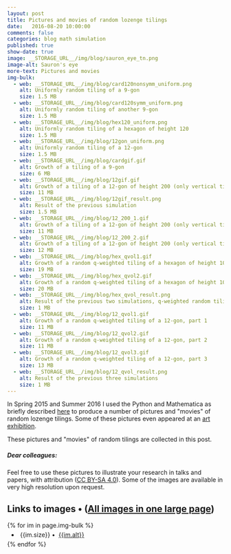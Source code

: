 ```yaml
---
layout: post
title: Pictures and movies of random lozenge tilings
date:   2016-08-20 10:00:00
comments: false
categories: blog math simulation
published: true
show-date: true
image: __STORAGE_URL__/img/blog/sauron_eye_tn.png
image-alt: Sauron's eye
more-text: Pictures and movies
img-bulk:
  - web: __STORAGE_URL__/img/blog/card120nonsymm_uniform.png
    alt: Uniformly random tiling of a 9-gon
    size: 1.5 MB
  - web: __STORAGE_URL__/img/blog/card120symm_uniform.png
    alt: Uniformly random tiling of another 9-gon
    size: 1.5 MB
  - web: __STORAGE_URL__/img/blog/hex120_uniform.png
    alt: Uniformly random tiling of a hexagon of height 120
    size: 1.5 MB
  - web: __STORAGE_URL__/img/blog/12gon_uniform.png
    alt: Uniformly random tiling of a 12-gon
    size: 1.5 MB
  - web: __STORAGE_URL__/img/blog/cardgif.gif
    alt: Growth of a tiling of a 9-gon
    size: 6 MB
  - web: __STORAGE_URL__/img/blog/12gif.gif
    alt: Growth of a tiling of a 12-gon of height 200 (only vertical tiles are shown)
    size: 11 MB
  - web: __STORAGE_URL__/img/blog/12gif_result.png
    alt: Result of the previous simulation
    size: 1.5 MB
  - web: __STORAGE_URL__/img/blog/12_200_1.gif
    alt: Growth of a tiling of a 12-gon of height 200 (only vertical tiles are shown). Slower simulation, does not reach equilibrium yet
    size: 11 MB
  - web: __STORAGE_URL__/img/blog/12_200_2.gif
    alt: Growth of a tiling of a 12-gon of height 200 (only vertical tiles are shown). Faster simulation, seems to reach the equilibrium
    size: 12 MB
  - web: __STORAGE_URL__/img/blog/hex_qvol1.gif
    alt: Growth of a random q-weighted tiling of a hexagon of height 100, part 1. Reaching the equilibrium
    size: 19 MB
  - web: __STORAGE_URL__/img/blog/hex_qvol2.gif
    alt: Growth of a random q-weighted tiling of a hexagon of height 100, part 2. Equilibrium dynamics
    size: 20 MB
  - web: __STORAGE_URL__/img/blog/hex_qvol_result.png
    alt: Result of the previous two simulations, q-weighted random tiling of a hexagon of height 100
    size: 1 MB
  - web: __STORAGE_URL__/img/blog/12_qvol1.gif
    alt: Growth of a random q-weighted tiling of a 12-gon, part 1
    size: 11 MB
  - web: __STORAGE_URL__/img/blog/12_qvol2.gif
    alt: Growth of a random q-weighted tiling of a 12-gon, part 2
    size: 11 MB
  - web: __STORAGE_URL__/img/blog/12_qvol3.gif
    alt: Growth of a random q-weighted tiling of a 12-gon, part 3
    size: 13 MB
  - web: __STORAGE_URL__/img/blog/12_qvol_result.png
    alt: Result of the previous three simulations
    size: 1 MB
---
```


In Spring 2015 and Summer 2016 I used the Python and Mathematica
as
briefly
described [here]({{site.url}}/2015/02/Glauber-Simulation/)
to produce a number of pictures and "movies" of random lozenge tilings.
Some of these pictures even appeared at an [art exhibition](https://www.radcliffe.harvard.edu/event/2016-art-discovery-exhibition).

These pictures and "movies" of random tilings are collected in this post.

##### Dear colleagues:

Feel free to use these pictures to illustrate your research in talks and papers, with attribution (<a href="https://creativecommons.org/licenses/by-sa/4.0/" target="_blank">CC BY-SA 4.0</a>). Some of the images are available in very high resolution upon request.

<!--more-->


<h2 class="mt-4 mb-3">Links to images &bull; (<a href="{{site.url}}/2016/08/Tilings-examples-inline/" target="_blank">All images in one large page</a>)</h2>

<div class="list-group my-ul-zebra mb-4">
{% for im in page.img-bulk %}
<li class="list-group-item" style="padding:5px 10px">
{{im.size}}&nbsp;&bull;&nbsp;
<a href="{{im.web | replace: '__STORAGE_URL__', site.storage_url }}" target="_blank">{{im.alt}}</a>
</li>
{% endfor %}
</div>
